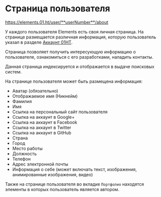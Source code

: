 # Страница пользователя

https://elements.01.ht/user/**userNumber**/about

У каждого пользователя Elements есть своя личная страница. На странице размещается различная информация, которую пользователь указал в разделе [Аккаунт 01HT](/guide/account/).

Страница позволяет получить интересующую информацию о пользователе, ознакомиться с его разработками, наладить контакты.

Данная страница индексируется и отображается в выдаче поисковых систем.

На странице пользователя может быть размещена информация:

* Аватар (обязательно)
* Отображаемое имя (Никнейм)
* Фамилия 
* Имя
* Ссылка на персональный сайт пользователя
* Ссылка на аккаунт в Google+
* Ссылка на аккаунт в Facebook
* Ссылка на аккаунт в Twitter
* Ссылка на аккаунт в GitHub
* Страна
* Город
* Место работы
* Должность
* Телефон
* Адрес электронной почты
* Информация о себе (может включать текст, изображения, анимированные изображения, видео)

Также на странице пользователя во вкладке `Портфолио` находятся элементы в которых пользователь является автором.